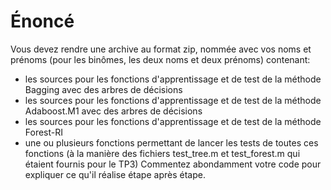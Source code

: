 Énoncé
===

Vous devez rendre une archive au format zip, nommée avec vos noms et prénoms (pour les binômes, les deux noms et deux prénoms) contenant:
- les sources pour les fonctions d'apprentissage et de test de la méthode Bagging avec des arbres de décisions
- les sources pour les fonctions d'apprentissage et de test de la méthode Adaboost.M1 avec des arbres de décisions
- les sources pour les fonctions d'apprentissage et de test de la méthode Forest-RI
- une ou plusieurs fonctions permettant de lancer les tests de toutes ces fonctions (à la manière des fichiers test_tree.m et test_forest.m qui étaient fournis pour le TP3)
Commentez abondamment votre code pour expliquer ce qu'il réalise étape après étape.

